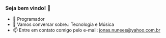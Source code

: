 ### Seja bem vindo! 👋

- 🌱 Programador
- 💬 Vamos conversar sobre.: Tecnologia e Música
- 📫 Entre em contato comigo pelo e-mail: jonas.nunees@yahoo.com.br
